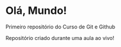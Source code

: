 # Olá, Mundo!
 Primeiro repositório do Curso de Git e Github

Repositório criado durante uma aula ao vivo!